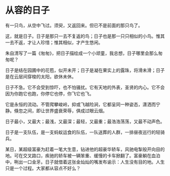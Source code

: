 # 从容的日子

有一只鸟，从空中飞过。须臾，又返回来。但已不是前面的那只鸟了。 

这，就是日子。日子是那只一去不复返的鸟；日子也是那一只只相似的小鸟。惟其一去不返，才让人珍惜；惟其相似，才产生悠闲。 

朱自清写了一篇《匆匆》，把日子描绘成一个小顽童，我总想，日子哪里会那么匆匆呢？ 

日子是结在园圃中的花苞，似开未开；日子是凝在果实上的露珠，将滑未滑；日子是在云层间穿梭的太阳，欲休未休。 

日子不急。它不会受到惊吓，也不怕骚扰。它有天地的外表，圣贤的内心。它不会因为你跑它也跑，你停它也停，你飞它也飞。 

它是永恒的流动。不管爬攀峻岭，抑或飞越险涧，它都呈同一种姿态，潇洒而宁静。倏忽之间，即让世界盛衰荣辱，俱成过眼云烟。 

日子最小，又最大；最浅，又最深；最轻，又最重；最浩浩荡荡，又最不动声色。 

日子是一支队伍，是一支蚂蚁运食的队伍，一队送葬的人群，一排昼夜巡行的轻骑兵。 

某日，某超级富豪为赶着一笔大生意，钻进他的超豪华轿车，风驰电掣般开向目的地。可在交叉路口，疾驰的轿车被一辆笨重、缓慢的卡车掀翻了。富豪躺在血泊中，咧出一口金牙。日子就借着这张金灿灿的嘴发布谕示：人生没有目的地。人生只是一个过程。大家都从容点不好么？
 